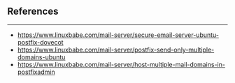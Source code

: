 ## References
--------
* https://www.linuxbabe.com/mail-server/secure-email-server-ubuntu-postfix-dovecot
* https://www.linuxbabe.com/mail-server/postfix-send-only-multiple-domains-ubuntu
* https://www.linuxbabe.com/mail-server/host-multiple-mail-domains-in-postfixadmin